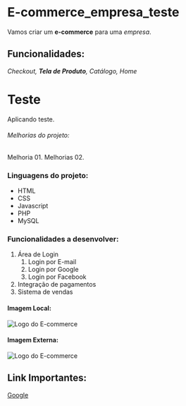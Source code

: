 # E-commerce_empresa_teste

Vamos criar um **e-commerce** para uma _empresa_.

## Funcionalidades:

_Checkout, **Tela de Produto**, Catálogo, Home_

# Teste
Aplicando teste.

###### Melhorias do projeto:

Melhoria 01.
Melhorias 02.

### Linguagens do projeto:
* HTML
* CSS
* Javascript
* PHP
* MySQL

### Funcionalidades a desenvolver:

1. Área de Login
    1. Login por E-mail
    2. Login por Google
    3. Login por Facebook
2. Integração de pagamentos
3. Sistema de vendas

#### Imagem Local:

![Logo do E-commerce](/ecommerce_empresa_teste/img/logo2.jpg)

#### Imagem Externa:

![Logo do E-commerce](https://www.google.com/url?sa=i&url=https%3A%2F%2Fwww.flaticon.com%2Ffree-icon%2Fecommerce_8539259&psig=AOvVaw1_tbueagMtvgjIMpdGm19M&ust=1744326187372000&source=images&cd=vfe&opi=89978449&ved=0CBQQjRxqFwoTCNDBprmHzIwDFQAAAAAdAAAAABAl)

## Link Importantes:
[Google](https://www.google.com)

